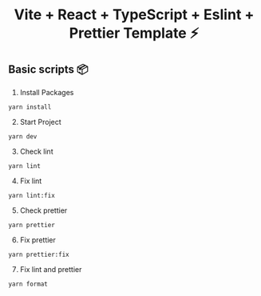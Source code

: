 <h1 align='center'>Vite + React + TypeScript + Eslint + Prettier Template ⚡</h1>

## **Basic scripts 📦**

1. Install Packages

```
yarn install
```

2. Start Project

```
yarn dev
```

3. Check lint

```
yarn lint
```

4. Fix lint

```
yarn lint:fix
```

5. Check prettier

```
yarn prettier
```

6. Fix prettier

```
yarn prettier:fix
```

7. Fix lint and prettier

```
yarn format
```

